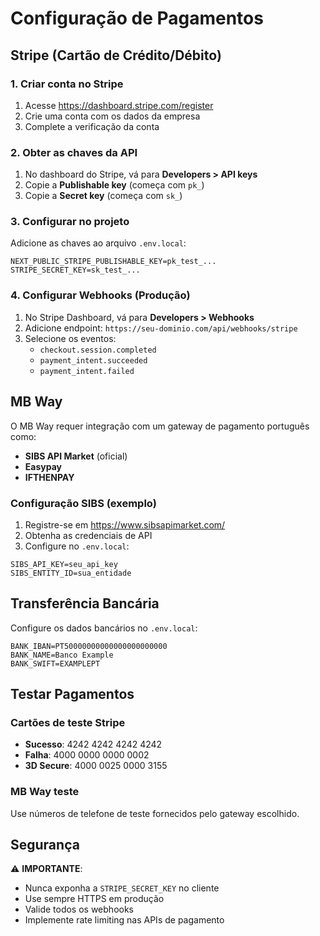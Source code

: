 # Configuração de Pagamentos

## Stripe (Cartão de Crédito/Débito)

### 1. Criar conta no Stripe
1. Acesse https://dashboard.stripe.com/register
2. Crie uma conta com os dados da empresa
3. Complete a verificação da conta

### 2. Obter as chaves da API
1. No dashboard do Stripe, vá para **Developers > API keys**
2. Copie a **Publishable key** (começa com `pk_`)
3. Copie a **Secret key** (começa com `sk_`)

### 3. Configurar no projeto
Adicione as chaves ao arquivo `.env.local`:
```env
NEXT_PUBLIC_STRIPE_PUBLISHABLE_KEY=pk_test_...
STRIPE_SECRET_KEY=sk_test_...
```

### 4. Configurar Webhooks (Produção)
1. No Stripe Dashboard, vá para **Developers > Webhooks**
2. Adicione endpoint: `https://seu-dominio.com/api/webhooks/stripe`
3. Selecione os eventos:
   - `checkout.session.completed`
   - `payment_intent.succeeded`
   - `payment_intent.failed`

## MB Way

O MB Way requer integração com um gateway de pagamento português como:
- **SIBS API Market** (oficial)
- **Easypay**
- **IFTHENPAY**

### Configuração SIBS (exemplo)
1. Registre-se em https://www.sibsapimarket.com/
2. Obtenha as credenciais de API
3. Configure no `.env.local`:
```env
SIBS_API_KEY=seu_api_key
SIBS_ENTITY_ID=sua_entidade
```

## Transferência Bancária

Configure os dados bancários no `.env.local`:
```env
BANK_IBAN=PT50000000000000000000000
BANK_NAME=Banco Example
BANK_SWIFT=EXAMPLEPT
```

## Testar Pagamentos

### Cartões de teste Stripe
- **Sucesso**: 4242 4242 4242 4242
- **Falha**: 4000 0000 0000 0002
- **3D Secure**: 4000 0025 0000 3155

### MB Way teste
Use números de telefone de teste fornecidos pelo gateway escolhido.

## Segurança

⚠️ **IMPORTANTE**:
- Nunca exponha a `STRIPE_SECRET_KEY` no cliente
- Use sempre HTTPS em produção
- Valide todos os webhooks
- Implemente rate limiting nas APIs de pagamento